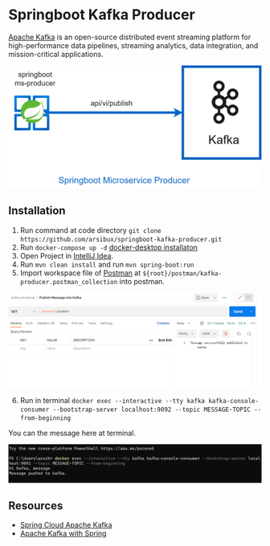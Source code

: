 # Springboot Kafka Producer

[Apache Kafka](https://kafka.apache.org/) is an open-source distributed event streaming platform for high-performance
data pipelines, streaming analytics, data integration, and mission-critical applications.

![kafka producer service](https://github.com/arsibux/kafka-producer-microservice/blob/main/draw_io/kafka-producer.drawio.png "kafka producer service")

## Installation

1. Run command at code directory `git clone https://github.com/arsibux/springboot-kafka-producer.git`
2. Run `docker-compose up -d` [docker-desktop installaton](https://docs.docker.com/desktop/)
3. Open Project in [IntelliJ Idea](https://www.jetbrains.com/idea/download/).
4. Run `mvn clean install` and run `mvn spring-boot:run`
5. Import workspace file of [Postman](https://www.postman.com/downloads/)
   at `${root}/postman/kafka-producer.postman_collection` into postman.

![postman-api-call](https://github.com/arsibux/kafka-producer-microservice/blob/main/docs/img/postman-api-call.png "postman-api-call")

6. Run in
   terminal `docker exec --interactive --tty kafka kafka-console-consumer --bootstrap-server localhost:9092 --topic MESSAGE-TOPIC --from-beginning`

You can the message here at terminal.

![postman-api-call](https://github.com/arsibux/kafka-producer-microservice/blob/main/docs/img/verify.png "postman-api-call")


## Resources

* [Spring Cloud Apache Kafka](https://spring.io/projects/spring-kafka#overview)
* [Apache Kafka with Spring](https://www.baeldung.com/spring-kafka)